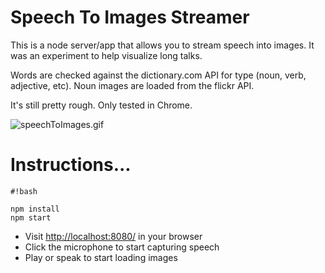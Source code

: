 # Speech To Images Streamer #

This is a node server/app that allows you to stream speech into images. It was an experiment to help visualize long talks. 

Words are checked against the dictionary.com API for type (noun, verb, adjective, etc). Noun images are loaded from the flickr API.

It's still pretty rough. Only tested in Chrome.

![speechToImages.gif](https://bitbucket.org/repo/L4MoA9/images/3608316079-speechToImages.gif)


# Instructions... #


```
#!bash

npm install
npm start
```

* Visit [http://localhost:8080/](http://localhost:8080/) in your browser
* Click the microphone to start capturing speech
* Play or speak to start loading images